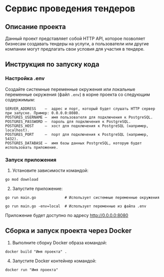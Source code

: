 # Сервис проведения тендеров

## Описание проекта

Данный проект представляет собой HTTP API, которое позволяет бизнесам создавать тендеры на услуги, а пользователи или другие компании могут предлагать свои условия для участия в тендере.

## Инструкция по запуску кода

### Настройка .env

Создайте системные переменные окружения или локальные переменные окружения (файл `.env`) в корне проекта со следующим содержимым:

```
SERVER_ADDRESS    —  адрес и порт, который будет слушать HTTP сервер при запуске. Пример: 0.0.0.0:8080.
POSTGRES_USERNAME —  имя пользователя для подключения к PostgreSQL.
POSTGRES_PASSWORD —  пароль для подключения к PostgreSQL.
POSTGRES_HOST     —  хост для подключения к PostgreSQL (например, localhost).
POSTGRES_PORT     —  порт для подключения к PostgreSQL (например, 5432).
POSTGRES_DATABASE —  имя базы данных PostgreSQL, которую будет использовать приложение.
```

### Запуск приложения

1. Установите зависимости командой:
```
go mod download
```

2. Запустите приложение:
```
go run main.go             # Использует системные переменные окружения
```

```
go run main.go -env=local  # Использует переменные из файла .env
```

Приложение будет доступно по адресу http://0.0.0.0:8080 

## Cборка и запуск проекта через Docker

1. Выполните сборку Docker образа командой:
```
docker build "Имя проекта" .
```

4. Запустите Docker контейнер командой:
```
docker run "Имя проекта"
```


